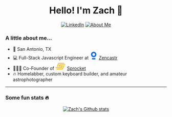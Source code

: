 <div align="center">
  <h1>Hello! I'm Zach 👋</h1>

  [![LinkedIn](https://img.shields.io/badge/LinkedIn-0077B5?style=for-the-badge&logo=linkedin&logoColor=white)](https://linkedin.com/in/zachary-stence)
  [![About Me](https://img.shields.io/static/v1?label=me&message=stence.me&color=9c6bff&style=for-the-badge)](https://stence.me)
</div>

### A little about me...
- 🏡 San Antonio, TX
- 💻 Full-Stack Javascript Engineer at <img src="assets/zencastr.svg" /> [Zencastr](https://zencastr.com)
- 👨🏼‍💻 Co-Founder of <img src="assets/sprocket.svg" /> [Sprocket](https://github.com/SprocketBot)
- 🔥 Homelabber, custom keyboard builder, and amateur astrophotographer

---

### Some fun stats 🔥
<p align="center">
  <a href="#">
    <img
      width="55%"
      alt="Zach's Github stats"
      src="https://github-readme-stats.vercel.app/api?username=zachstence&count_private=true&show_icons=true&theme=dark&custom_title=GitHub%20Stats"
    />
  </a>
</p>

